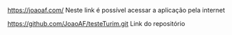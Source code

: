 https://joaoaf.com/
Neste link é possível acessar a aplicação pela internet

https://github.com/JoaoAF/testeTurim.git
Link do repositório